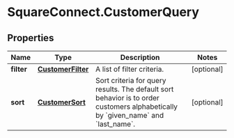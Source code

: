 # SquareConnect.CustomerQuery

## Properties
Name | Type | Description | Notes
------------ | ------------- | ------------- | -------------
**filter** | [**CustomerFilter**](CustomerFilter.md) | A list of filter criteria. | [optional] 
**sort** | [**CustomerSort**](CustomerSort.md) | Sort criteria for query results. The default sort behavior is to order customers alphabetically by &#x60;given_name&#x60; and &#x60;last_name&#x60;. | [optional] 


